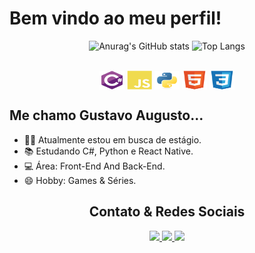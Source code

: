 <h1>Bem vindo ao meu perfil!</h2>

<div align="center">

![Anurag's GitHub stats](https://github-readme-stats.vercel.app/api?username=FerrGusttavo&theme=tokyonight&show_icons=true)
![Top Langs](https://github-readme-stats.vercel.app/api/top-langs/?username=FerrGusttavo&layout=compact)

</div>

<div style="display: inline_block" align="center"><br>
  <img align="center" alt="Gustavo-Csharp" height="30" width="40" src="https://raw.githubusercontent.com/devicons/devicon/master/icons/csharp/csharp-original.svg">
  <img align="center" alt="Gustavo-Js" height="30" width="40" src="https://raw.githubusercontent.com/devicons/devicon/master/icons/javascript/javascript-plain.svg">
  <img align="center" alt="Gustavo-Python" height="30" width="40" src="https://raw.githubusercontent.com/devicons/devicon/master/icons/python/python-original.svg">
  <img align="center" alt="Gustavo-HTML" height="30" width="40" src="https://raw.githubusercontent.com/devicons/devicon/master/icons/html5/html5-original.svg">
  <img align="center" alt="Gustavo-CSS" height="30" width="40" src="https://raw.githubusercontent.com/devicons/devicon/master/icons/css3/css3-original.svg">
</div>

<h2>Me chamo Gustavo Augusto...</h2>

- 🧑‍💼 Atualmente estou em busca de estágio.
- 📚 Estudando C#, Python e React Native.
- 💻 Área: Front-End And Back-End.
- 😄 Hobby: Games & Séries.

<div align="center">
<h2>Contato & Redes Sociais</h2>
<a href="https://www.linkedin.com/in/gustavoaugustof/"><img src="https://img.shields.io/badge/LinkedIn-0077B5?style=for-the-badge&logo=linkedin&logoColor=white">
<a href="mailto:gustavo.augusto.f@hotmail.com"><img src="https://img.shields.io/badge/Microsoft_Outlook-0078D4?style=for-the-badge&logo=microsoft-outlook&logoColor=white">
<a href="https://twitter.com/ferrGusttavo"><img src="https://img.shields.io/badge/Twitter-1DA1F2?style=for-the-badge&logo=twitter&logoColor=white">
</div>
